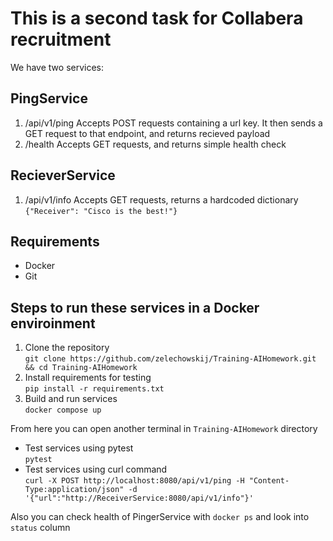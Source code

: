 # This is a second task for Collabera recruitment

We have two services:
## PingService
1. /api/v1/ping
Accepts POST requests containing a url key. It then sends a GET request to that endpoint, and returns recieved payload
2. /health
Accepts GET requests, and returns simple health check
## RecieverService
1. /api/v1/info
Accepts GET requests, returns a hardcoded dictionary 
```{"Receiver": "Cisco is the best!"}```

## Requirements
- Docker
- Git

## Steps to run these services in a Docker enviroinment
1. Clone the repository <br />
```git clone https://github.com/zelechowskij/Training-AIHomework.git && cd Training-AIHomework```<br />
2. Install requirements for testing <br />
```pip install -r requirements.txt```
3. Build and run services <br />
```docker compose up```

From here you can open another terminal in ```Training-AIHomework``` directory
- Test services using pytest <br />
```pytest```
- Test services using curl command <br />
 ```curl -X POST http://localhost:8080/api/v1/ping -H "Content-Type:application/json" -d '{"url":"http://ReceiverService:8080/api/v1/info"}'```

Also you can check health of PingerService with ```docker ps``` and look into ```status``` column
